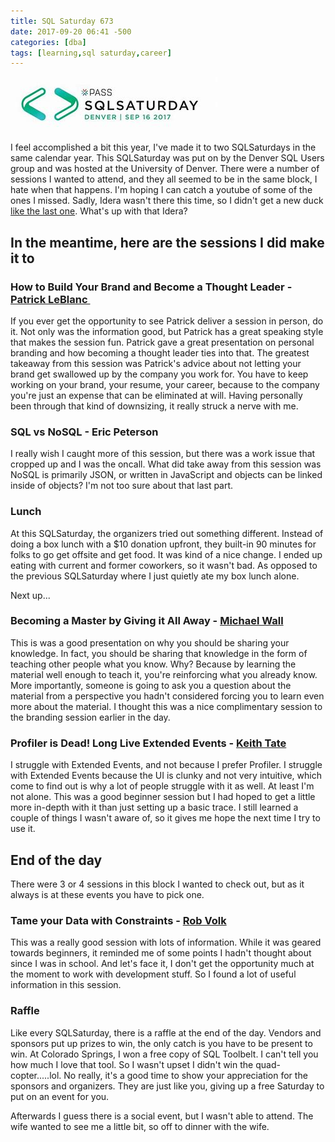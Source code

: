 ```yaml
---
title: SQL Saturday 673
date: 2017-09-20 06:41 -500
categories: [dba]
tags: [learning,sql saturday,career]
---
```


![SQL Saturday Denver](/assets/images/sql-sat-denver.jpg)

I feel accomplished a bit this year, I've made it to two SQLSaturdays in the same calendar year. This SQLSaturday was put on by the Denver SQL Users group and was hosted at the University of Denver. There were a number of sessions I wanted to attend, and they all seemed to be in the same block, I hate when that happens. I'm hoping I can catch a youtube of some of the ones I missed. Sadly, Idera wasn't there this time, so I didn't get a new duck [like the last one](2017-03-26-sql-sat-584.md). What's up with that Idera?

## In the meantime, here are the sessions I did make it to

### How to Build Your Brand and Become a Thought Leader - [Patrick LeBlanc ](https://twitter.com/patrickdba)

If you ever get the opportunity to see Patrick deliver a session in person, do it. Not only was the information good, but Patrick has a great speaking style that makes the session fun. Patrick gave a great presentation on personal branding and how becoming a thought leader ties into that. The greatest takeaway from this session was Patrick's advice about not letting your brand get swallowed up by the company you work for. You have to keep working on your brand, your resume, your career, because to the company you're just an expense that can be eliminated at will. Having personally been through that kind of downsizing, it really struck a nerve with me.

### SQL vs NoSQL - Eric Peterson

I really wish I caught more of this session, but there was a work issue that cropped up and I was the oncall. What did take away from this session was NoSQL is primarily JSON, or written in JavaScript and objects can be linked inside of objects? I'm not too sure about that last part.

### Lunch

At this SQLSaturday, the organizers tried out something different. Instead of doing a box lunch with a $10 donation upfront, they built-in 90 minutes for folks to go get offsite and get food. It was kind of a nice change. I ended up eating with current and former coworkers, so it wasn't bad. As opposed to the previous SQLSaturday where I just quietly ate my box lunch alone.

Next up...

### Becoming a Master by Giving it All Away - [Michael Wall](https://twitter.com/MichaelDWall1)

This is was a good presentation on why you should be sharing your knowledge. In fact, you should be sharing that knowledge in the form of teaching other people what you know. Why? Because by learning the material well enough to teach it, you're reinforcing what you already know. More importantly, someone is going to ask you a question about the material from a perspective you hadn't considered forcing you to learn even more about the material. I thought this was a nice complimentary session to the branding session earlier in the day.

### Profiler is Dead! Long Live Extended Events - [Keith Tate](https://twitter.com/keith_tate)

I struggle with Extended Events, and not because I prefer Profiler. I struggle with Extended Events because the UI is clunky and not very intuitive, which come to find out is why a lot of people struggle with it as well. At least I'm not alone. This was a good beginner session but I had hoped to get a little more in-depth with it than just setting up a basic trace. I still learned a couple of things I wasn't aware of, so it gives me hope the next time I try to use it.

## End of the day

There were 3 or 4 sessions in this block I wanted to check out, but as it always is at these events you have to pick one.

### Tame your Data with Constraints - [Rob Volk](https://twitter.com/keith_tate)

This was a really good session with lots of information. While it was geared towards beginners, it reminded me of some points I hadn't thought about since I was in school. And let's face it, I don't get the opportunity much at the moment to work with development stuff. So I found a lot of useful information in this session.

### Raffle

Like every SQLSaturday, there is a raffle at the end of the day. Vendors and sponsors put up prizes to win, the only catch is you have to be present to win. At Colorado Springs, I won a free copy of SQL Toolbelt. I can't tell you how much I love that tool. So I wasn't upset I didn't win the quad-copter.....lol. No really, it's a good time to show your appreciation for the sponsors and organizers. They are just like you, giving up a free Saturday to put on an event for you.

Afterwards I guess there is a social event, but I wasn't able to attend. The wife wanted to see me a little bit, so off to dinner with the wife. 